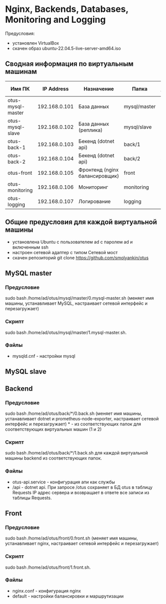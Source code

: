 # Nginx, Backends, Databases, Monitoring and Logging

Предусловия:
- установлен VirtualBox
- скачен образ ubuntu-22.04.5-live-server-amd64.iso

## Сводная информация по виртуальным машинам
| Имя ПК            | IP Address | Назначение                     | Папка          | Порядок установки |Порты |
|-------------------|------------|--------------------------------|----------------|-------------------|-|
| otus-mysql-master | 192.168.0.101 | База данных                    | mysql/master | 1                 |3306 |
| otus-mysql-slave  | 192.168.0.102 | База данных (реплика)          | mysql/slave  | 2                 |3306 |
| otus-back-1         | 192.168.0.103 | Бекенд (dotnet api)            | back/1       | 3                 |8080 |
| otus-back-2        | 192.168.0.104 | Бекенд (dotnet api)            | back/2       | 4                 |8080 |
| otus-front        | 192.168.0.105 | Фронтенд (nginx балансировщик) | front        | 5                 |8080 |
| otus-monitoring   | 192.168.0.106 | Мониторинг                     | monitoring   | 6                 | |
| otus-logging      | 192.168.0.107 | Логирование                    | logging      | 7                 | |

## Общие предусловия для каждой виртуальной машины
- установлена Ubuntu с пользователем ad с паролем ad и включенным ssh
- настроен сетевой адаптер с типом Сетевой мост
- скачен репозиторий git clone https://github.com/smolyankin/otus

## MySQL master

### Предусловие
sudo bash /home/ad/otus/mysql/master/0.mysql-master.sh (меняет имя машины, устанавливает MySQL, настраивает сетевой интерфейс и перезагружает)

### Скрипт
sudo bash /home/ad/otus/mysql/master/1.mysql-master.sh.

### Файлы
- mysqld.cnf - настройки mysql

## MySQL slave

## Backend

### Предусловие
sudo bash /home/ad/otus/back/*/0.back.sh (меняет имя машины, устанавливает dotnet и prometheus-node-exporter, настраивает сетевой интерфейс и перезагружает) * - из соответствующих папок для соответствующих виртуальных машин (1 и 2)

### Скрипт
sudo bash /home/ad/otus/back/*/1.back.sh для каждой виртуальной машины backend из соответствующих папок.

### Файлы
- otus-api.service - конфигурация апи как службы
- /api - dotnet api. При запросе /otus сохраняет в БД otus в таблицу Requests IP адрес сервера и возвращает в ответе все записи из таблицы Requests.

## Front

### Предусловие
sudo bash /home/ad/otus/front/0.front.sh (меняет имя машины, устанавливает nginx, настраивает сетевой интерфейс и перезагружает)

### Скрипт
sudo bash /home/ad/otus/front/1.front.sh.

### Файлы
- nginx.conf - конфигурация nginx
- default - настройки балансировки и маршрутизации

